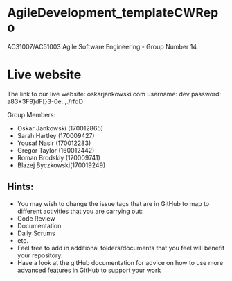 # AgileDevelopment_templateCWRepo
AC31007/AC51003 Agile Software Engineering - Group Number 14

# Live website
The link to our live website: oskarjankowski.com 
username: dev 
password: a83*3F9)dF[}3-0e..,./rfdD 

Group Members:
- Oskar Jankowski (170012865)
- Sarah Hartley (170009427)
- Yousaf Nasir (170012283)
- Gregor Taylor (160012442)
- Roman Brodskiy (170009741)
- Blazej Byczkowski(170019249)

## Hints:
- You may wish to change the issue tags that are in GitHub to map to different activities that you are carrying out:
 - Code Review
 - Documentation
 - Daily Scrums
 - etc.
- Feel free to add in additional folders/documents that you feel will benefit your repository.
- Have a look at the gitHub documentation for advice on how to use more advanced features in GitHub to support your work
